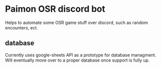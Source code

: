 # Paimon OSR discord bot

Helps to automate some OSR game stuff over discord, such as random encounters, ect.

## database

Currently uses google-sheets API as a prototype for database managment. Will eventually move over to a proper database once support is fully up.
